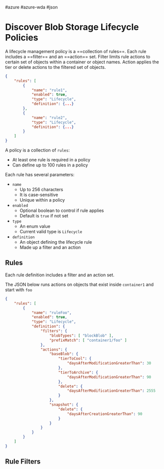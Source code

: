 #azure #azure-wda #json 

# Discover Blob Storage Lifecycle Policies
A lifecycle management policy is a ==collection of rules==.
Each rule includes a ==filter== and an ==action== set.
Filter limits rule actions to certain set of objects within a container or object names.
Action applies the tier or delete actions to the filtered set of objects.
```json
{
	"rules": [
		{
			"name": "rule1",
			"enabled": true,
			"type": "Lifecycle",
			"definition": {...}
		},
		{
			"name": "rule2",
			"type": "Lifecycle",
			"definition": {...}
		}
	]
}
```

A policy is a collection of `rules`:
- At least one rule is required in a policy
- Can define up to 100 rules in a policy

Each rule has several parameters:
- `name`
	- Up to 256 characters
	- It is case-sensitive
	- Unique within a policy
- `enabled`
	- Optional boolean to control if rule applies
	- Default is `true` if not set
- `type`
	- An enum value
	- Current valid type is `Lifecycle`
- `definition`
	- An object defining the lifecycle rule
	- Made up a filter and an action

## Rules
Each rule definition includes a filter and an action set.

The JSON below runs actions on objects that exist inside `container1` and start with `foo`
```json
{
	"rules": [
		{
			"name": "ruleFoo",
			"enabled": true,
			"type": "Lifecycle",
			"definition": {
				"filters": {
					"blobTypes": [ "blockBlob" ],
					"prefixMatch": [ "container1/foo" ]
				},
				"actions": {
					"baseBlob": {
						"tierToCool": { 
							"daysAfterModificationGreaterThan": 30
						},
						"tierToArchive": {
							"daysAfterModificationGreaterThan": 90
						},
						"delete": {
							"daysAfterModificationGreaterThan": 2555
						}
					},
					"snapshot": {
						"delete": {
							"daysAfterCreationGreaterThan": 90
						}
					}
				}
			}
		}
	]
}
```

## Rule Filters
